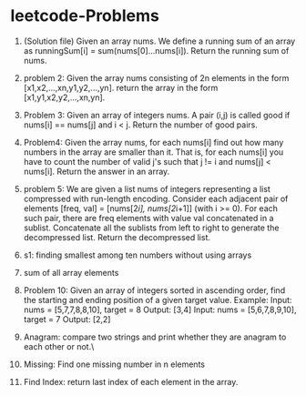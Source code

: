 # leetcode-Problems
1. (Solution file) Given an array nums. We define a running sum of an array as runningSum[i] = sum(nums[0]…nums[i]).
    Return the running sum of nums.
    
  2. problem 2: Given the array nums consisting of 2n elements in the form [x1,x2,...,xn,y1,y2,...,yn].
    return the array in the form [x1,y1,x2,y2,...,xn,yn].
    
  3.  Problem 3: Given an array of integers nums. A pair (i,j) is called good if nums[i] == nums[j] and i < j. Return the number of good pairs.
  
  4. Problem4: Given the array nums, for each nums[i] find out how many numbers in the array are smaller than it. That is, for each nums[i] you have to count the number of valid j's such that j != i and nums[j] < nums[i]. Return the answer in an array.


5. problem 5: We are given a list nums of integers representing a list compressed with run-length encoding.
Consider each adjacent pair of elements [freq, val] = [nums[2*i], nums[2*i+1]] (with i >= 0).  For each such pair, there are freq elements with value val concatenated in a sublist. Concatenate all the sublists from left to right to generate the decompressed list.
Return the decompressed list.

6. s1:  finding smallest among ten numbers without using arrays

7. sum of all array elements
8. Problem 10: Given an array of integers sorted in ascending order, find the starting and ending position of a given target value.
Example: Input: nums = [5,7,7,8,8,10], target = 8
Output: [3,4]
Input: nums = [5,6,7,8,9,10], target = 7
Output: [2,2]

8. Anagram: compare two strings and print whether they are anagram to each other or not.\
9. Missing: Find one missing number in n elements
10. Find Index: return last index of each element in the array.

